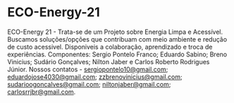 # ECO-Energy-21
ECO-Energy 21 - Trata-se de um Projeto sobre Energia Limpa e Acessível. 
Buscamos soluções/opções que contribuam com meio ambiente e redução de custo acessivel.
Disponiveis a colaboração, aprendizado e troca de experiências.
Componentes: Sergio Pontelo Franco; Eduardo Sabino; Breno Vinicius; Sudário Gonçalves; Nilton Jaber e Carlos Roberto Rodrigues Júnior.
Nossos contatos - sergiopontelo10@gmail.com; eduardojose4030@gmail.com; zzbrenovinicius@gmail.com; sudarioogoncalves@gmail.com; niltonjaber@gmail.com; carlosrrjbr@gmail.com.

